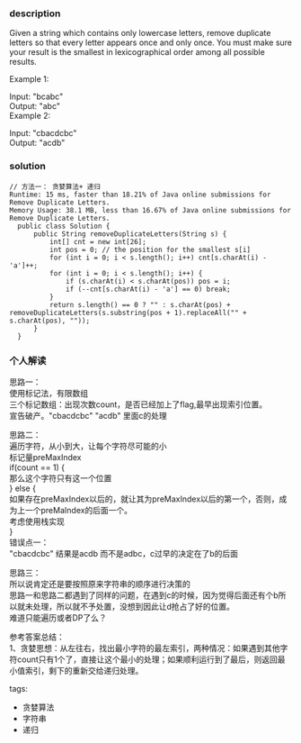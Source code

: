 ### description    
  Given a string which contains only lowercase letters, remove duplicate letters so that every letter appears once and only once. You must make sure your result is the smallest in lexicographical order among all possible results.  
    
  Example 1:  
    
  Input: "bcabc"  
  Output: "abc"  
  Example 2:  
    
  Input: "cbacdcbc"  
  Output: "acdb"  
### solution    
```    
// 方法一： 贪婪算法+ 递归  
Runtime: 15 ms, faster than 18.21% of Java online submissions for Remove Duplicate Letters.  
Memory Usage: 38.1 MB, less than 16.67% of Java online submissions for Remove Duplicate Letters.  
  public class Solution {  
      public String removeDuplicateLetters(String s) {  
          int[] cnt = new int[26];  
          int pos = 0; // the position for the smallest s[i]  
          for (int i = 0; i < s.length(); i++) cnt[s.charAt(i) - 'a']++;  
          for (int i = 0; i < s.length(); i++) {  
              if (s.charAt(i) < s.charAt(pos)) pos = i;  
              if (--cnt[s.charAt(i) - 'a'] == 0) break;  
          }  
          return s.length() == 0 ? "" : s.charAt(pos) + removeDuplicateLetters(s.substring(pos + 1).replaceAll("" + s.charAt(pos), ""));  
      }  
  }  
```    
    
### 个人解读    
    
  思路一：  
  使用标记法，有限数组  
  三个标记数组：出现次数count，是否已经加上了flag,最早出现索引位置。  
  宣告破产。"cbacdcbc"  "acdb" 里面c的处理     
    
  思路二：  
  遍历字符，从小到大，让每个字符尽可能的小  
  标记量preMaxIndex  
  if(count == 1) {  
    那么这个字符只有这一个位置  
  } else {  
     如果存在preMaxIndex以后的，就让其为preMaxIndex以后的第一个，否则，成为上一个preMaIndex的后面一个。  
     考虑使用栈实现  
  }  
  错误点一：  
  "cbacdcbc"  结果是acdb 而不是adbc，c过早的决定在了b的后面  
    
  思路三：  
  所以说肯定还是要按照原来字符串的顺序进行决策的  
  思路一和思路二都遇到了同样的问题，在遇到c的时候，因为觉得后面还有个b所以就未处理，所以就不予处置，没想到因此让d抢占了好的位置。  
  难道只能遍历或者DP了么？  
    
  参考答案总结：  
  1、贪婪思想：从左往右，找出最小字符的最左索引，两种情况：如果遇到其他字符count只有1个了，直接让这个最小的处理；如果顺利运行到了最后，则返回最小值索引，剩下的重新交给递归处理。  
    
tags:    
  -  贪婪算法  
  -  字符串  
  -  递归  
